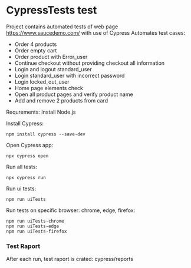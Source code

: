 # CypressTests test

Project contains automated tests of web page https://www.saucedemo.com/ with use of Cypress 
Automates test cases:
- Order 4 products
- Order empty cart
- Order product with Error_user
- Continue checkout without providing checkout all information
- Login and logout standard_user
- Login standard_user with incorrect password
- Login locked_out_user
- Home page elements check
- Open all product pages and verify product name
- Add and remove 2 products from card

Requrements:
Install Node.js

Install Cypress:

```
npm install cypress --save-dev

```
Open Cypress app:
```
npx cypress open
```

Run all tests:

```
npx cypress run
```
Run ui tests:
```
npm run uiTests
```

Run tests on specific browser: chrome, edge, firefox:
```
npm run uiTests-chrome
npm run uiTests-edge
npm run uiTests-firefox
```


### Test Raport
After each run, test raport is crated: cypress/reports
